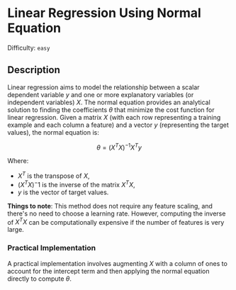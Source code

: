 # Linear Regression Using Normal Equation
Difficulty: `easy`

## Description
Linear regression aims to model the relationship between a scalar dependent variable $y$ and one or more explanatory variables (or independent variables) $X$. The normal equation provides an analytical solution to finding the coefficients $\theta$ that minimize the cost function for linear regression. Given a matrix $X$ (with each row representing a training example and each column a feature) and a vector $y$ (representing the target values), the normal equation is:

```math
\theta = (X^TX)^{-1}X^Ty
```

Where:
* $X^T$ is the transpose of $X$,
* $(X^TX)^-1$ is the inverse of the matrix $X^TX$,
* $y$ is the vector of target values.

**Things to note**: This method does not require any feature scaling, and there's no need to choose a learning rate. However, computing the inverse of $X^TX$ can be computationally expensive if the number of features is very large.

### Practical Implementation
A practical implementation involves augmenting $X$ with a column of ones to account for the intercept term and then applying the normal equation directly to compute $\theta$.